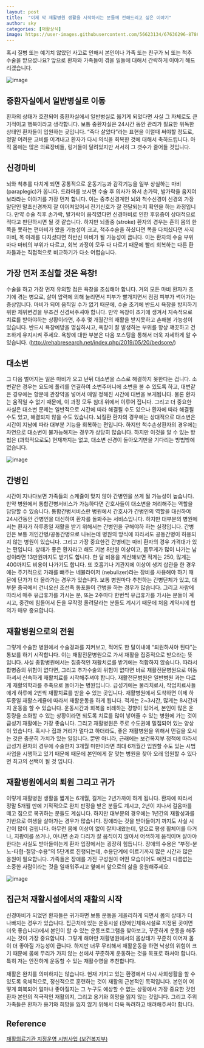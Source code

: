 ```yaml
---
layout: post
title:  "이제 막 재활병원 생활을 시작하시는 분들께 전해드리고 싶은 이야기"
author: sky
categories: [재활상식]
image: https://user-images.githubusercontent.com/56623134/67636296-8786d980-f912-11e9-9e15-dc0fe917bd9d.png
---
```


혹시 질병 또는 예기치 않았던 사고로 인해서 본인이나 가족 또는 친구가 뇌 또는 척추 수술을 받으셨나요? 앞으로 환자와 가족들이 겪을 일들에 대해서 간략하게 이야기 해드리겠습니다.

![image](https://user-images.githubusercontent.com/56623134/67636305-a38a7b00-f912-11e9-81e5-40e2b7343259.png)

## 중환자실에서 일반병실로 이동
환자의 상태가 호전되어 중환자실에서 일반병실로 옮기게 되었다면 사실 그 자체로도 큰 기적이고 행복이라고 생각합니다. 보통 중환자실은 24시간 동안 관리가 필요한 위독한 상태인 환자들이 입원하는 곳입니다. “죽다 살았다”라는 표현을 이럴때 써야할 정도로, 정말 어려운 고비를 이겨내고 환자가 다시 의식을 회복한 것에 대해서 축하드립니다. 아직 몸에는 많은 의료장비들, 링거들이 달려있지만 서서히 그 갯수가 줄어들 것입니다.
 
## 신경마비
뇌와 척추를 다치게 되면 공통적으로 운동기능과 감각기능을 일부 상실하는 마비 (paraplegic)가 옵니다. 드라마를 보시면 수술 후 의사가 와서 손가락, 발가락을 움지여보라라는 이야기를 가장 먼저 합니다. 이는 중추신경계인 뇌와 척수신경이 신경의 가장 말단인 말초신경까지 잘 이어져있어서 전기신호가 잘 전달되는지 확인을 하는 과정입니다. 만약 수술 직후 손가락, 발가락이 움직였다면 신경마비로 인한 후유증이 상대적으로 적다고 판단하시면 될 것 같습니다. 하지만  뇌졸중 (stroke) 환자의 경우는 흔히 몸의 한 쪽을 못하는 편마비가 왔을 가능성이 크고, 척추수술을 하셨다면 목을 다치셨다면 사지마비, 목 아래를 다치셨다면 하반신 마비가 될 가능성이 큽니다. 이는 환자의 수술 부위마다 마비의 부위가 다르고, 회복 과정이 모두 다 다르기 때문에 빨리 회복하는 다른 환자들과는 직접적으로 비교하기가 다소 어렵습니다.
 
## 가장 먼저 조심할 것은 욕창!
수술을 하고 가장 먼저 유의할 점은 욕창을 조심해야 합니다. 거의 모든 마비 환자가 초기에 겪는 병으로, 살이 압력에 의해 눌리면서 피부가 빨개지면서 점점 피부가 썩어가는 증상입니다. 마비가 되어 움직일 수가 없기 때문에, 수술 초기에 반드시 욕창을 방지하기 위한 체위변경을 무조건 신경써주셔야 합니다. 만약 욕창이 초기에 생겨서 지속적으로 치료를 받아야하는 상황이라면, 추후 몇 개월간의 재활을 받지못하고 손해볼 가능성이 있습니다. 반드시 욕창예방을 명심하시고, 욕창이 잘 발생하는 부위를 항상 꺠끗하고 건조하게 유지시켜 주세요. 욕창에 대한 부분은 다음 포스팅을 통해서 더욱 자세하게 알 수 있습니다. (http://rehabresearch.net/index.php/2019/05/20/bedsore/)
 
## 대소변
그 다음 벌어지는 일은 마비가 오고 난뒤 대소변을 스스로 해결하지 못한다는 겁니다. 소변같은 경우는 요도에 폴리를 연결하여 소변주머니에 소변을 볼 수 있도록 하고, 대변같은 경우에는 항문에 관장약을 넣어서 매일 정해진 시간에 대변을 보게됩니다. 물론 환자는 움직일 수 없기 때문에, 이 과정 모두 침대 위에서 이루어 집니다. 그리고 더 중요한 사실은 대소변 문제는 일반적으로 시간에 따라 해결될 수도 있으나  환자에 따라 해결될 수도 있고, 해결되지 않을 수도 있습니다. 뇌질환 환자의 경우에는 상대적으로 대소변은 시간이 지남에 따라 대부분 기능을 회복하는 편입니다. 하지만 척수손상환자의 경우에는 자연으로 대소변이 불가능해지는 경우가 상당히 많습니다. 하지만 이것을 알 수 있는 방법은 (과학적으로도) 현재까지는 없고, 대소변 신경이 돌아오기만을 기다리는 방법밖에 없습니다.

![image](https://user-images.githubusercontent.com/56623134/67636361-1d226900-f913-11e9-9782-f75c73e812bc.png)

## 간병인
시간이 지나다보면 가족들의 스케쥴이 맞지 않아 간병인을 쓰게 될 가능성이 높습니다. 만약 병원에서 통합간병서비스가 가능하다면 간호사들이 대소변을 처리해주는 역할을 담당할 수 있습니다. 통합간병서비스란 병원에서 간호사가 간병인의 역할을 대신하여 24시간동안 간병인을 대신하여 환자를 돌봐주는 서비스입니다.
하지만 대부분의 병원에서는 환자가 하루종일 재활을 받기 위해서는 간병인을 구해야하 하는 실정입니다. 간병인은 보통 개인간병/공동간병으로 나뉘는데 병원의 방식에 따라서도 공동간병이 허용되지 않는 병원이 있습니다. 그리고 가장 중요한건 간병비는 마비 환자의 경우 가격대가 있는 편입니다. 상태가 좋은 환자라고 해도 기본 8만원 이상이고, 몸무게가 많이 나가는 남성이라면 13만원까지도 받기도 합니다. 한 달 비용을 계산해보면 적게는 250, 많게는 400까지도 비용이 나가기도 합니다. 또 호흡기나 기관지에 이상이 생겨 삽관을 한 경우에는 주기적으로 가래를 뺴주는 네뷸라이저 (nebulizer)라는 장비를 사용해야 하기 때문에 단가가 더 올라가는 경우가 있습니다. 보통 병원마다 추천하는 간병단체가 있고, 대부분 중국에서 건너오신 조선족 동포들이 간병을 하는 경우가 많습니다. 그리고 사람에 따라서 매주 유급휴가를 가시는 분, 또는 2주마다 한번씩 유급휴가를 가시는 분들이 계시고, 중간에 힘들어서 돈을 무작정 올려달라는 분들도 계시기 때문에 처음 계약시에 협의가 매우 중요합니다.
 
## 재활병원으로의 전원
그렇게 수술한 병원에서 수술경과를 지켜보고, 적어도 한 달이내에 “퇴원하셔야 된다”는 통보를 하기 시작합니다. 이는 재활전문병원으로 가서 재활을 집중적으로 받으라는 뜻 입니다. 사실 종합병원에서는 집중적인 재활치료를 받기에는 적합하지 않습니다. 따라서 합병증의 위험이 없다면, 그리고 추가수술의 위험이 없다면 바로 재활전문병원으로 이동하셔서 신속하게 재활치료를 시작해주셔야 합니다.
재활전문병원은 일반병원 과는 다르게 재활의학과를 주축으로 돌아가는 병원입니다. 급성기에는 물리치료사, 작업치료사들에게 하루에 2번씩 재활치료를 받을 수 있는 곳입니다. 재활병원에서 도착하면 이제 하루종일 재활스케쥴에 따라서 재활운동을 하게 됩니다. 적게는 2~3시간, 많게는 8시간까지 운동을 할 수 있습니다. 운동시간과 회복을 비례하는 경향이 있어서, 본인이 많은 운동량을 소화할 수 있는 상황이라면 되도록 치료를 많이 넣어줄 수 있는 병원에 가는 것이 급성기 재활에는 가장 좋습니다. 그리고 재활병원은 주로 수도권에 밀집되어 있는 양상이 있습니다. 혹시나 집과 거리가 멀다고 하더라도, 좋은 재활병원을 위해서 먼길을 오시는 것은 충분히 가치가 있는 일입니다.
뿐만 아니라, 근래에는 보건복지부 정책에 따라서 급성기 환자의 경우에 수술한지 3개월 미만이라면 최대 6개월간 입원할 수도 있는 시범사업을 시행하고 있기 때문에  때문에 본인에게 잘 맞는 병원을 찾아 오래 입원할 수 있다면 최고의 선택이 될 것 입니다.
 
## 재활병원에서의 퇴원 그리고 귀가
이렇게 재활병원 생활을 짧게는 6개월, 길게는 2년가까이 하게 됩니다. 환자에 따라서 정말 5개월 만에 기적적으로 완치 판정을 받은 분들도 계시고, 2년이 지나서 걸음마를 떼고 집으로 복귀하는 분들도 계십니다. 하지만 대부분의 경우에는 1년간의 재활성과를 기반으로 여생을 살아가는 경우가 많습니다. 장애라는 것을 받아들이기 까지도 사실 시간이 많이 걸립니다. 아무런 몸에 이상이 없이 잘지내왔는데, 앞으로 평생 휠체어를 타거나, 지팡이를 쓰거나, 아니면 손과 다리가 잘 움직이지 않아서 어색하게 움직이며 살아야 한다는 사실도 받아들이는게 환자 입장에서는 굉장히 힘듭니다. 장애의 수용은 “부정-분노-타협-절망-수용”의 5단계로 진행되는데, 수용단계에 이르기까지 많은 시간과 많은 응원이 필요합니다. 가족들은 장애를 가진 구성원이 어떤 모습이어도 예전과 다름없는 소중한 사람이라는 것을 일깨워주시고 옆에서 앞으로의 삶을 응원해주세요.

![image](https://user-images.githubusercontent.com/56623134/67636379-5fe44100-f913-11e9-895b-72c22fe94361.png)

## 집근처 재활시설에서의 재활의 시작
신경마비가 되었던 환자들은 귀가하면 보통 운동을 게을리하게 되면서 몸의 상태가 더 나빠지는 경우가 있습니다.
집근처에 있는 운동시설 (장애인체육시설로 지정된 곳이면 더욱 좋습니다)에서 본인이 할 수 있는 운동프로그램을 찾아보고, 꾸준하게 운동을 해주시는 것이 가장 중요합니다.
그렇게 해야만 재활병원에서의 몸상태가 꾸준히 이어져 몸이 더 좋아질 가능성이 큽니다.
하지만 너무 무리해서 재활운동을 하면 낙상의 위험이 크기 때문에 몸에 무리가 가지 않는 선에서 꾸준하게 운동하는 것을 목표로 하셔야 합니다.
특히 저는 안전하게 운동할 수 있는 재활수영을 추천합니다.


재활은 완치를 의미하지는 않습니다. 현재 가지고 있는 환경에서 다시 사회생활을 할 수 있도록 육체적으로, 정신적으로 훈련하는 것이 재활의 근본적인 목적입니다. 본인이 어떻게 회복되어 얼마나 좋아질지는 그 누구도 예상할 수 없는 상황에서 가장 중요한 것인 환자 본인의 적극적인 재활의지, 그리고 용기와 희망을 잃지 않는 것입니다. 그리고 주위 가족들은 환자가 용기와 희망을 잃지 않기 위해서 더욱 독려하고 배려해주셔야 합니다.

## Reference
[재활의료기관 지정운영 시범사업 (보건복지부)](http://www.mohw.go.kr/react/al/sal0101vw.jsp?PAR_MENU_ID=04&MENU_ID=040102&CONT_SEQ=343202)
